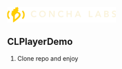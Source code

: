 ![MacDown logo](https://github.com/scottquintana/CLPlayerDemo/blob/main/ConchaLabsPlayerDemo/Images/clheader.png)
## CLPlayerDemo

1. Clone repo and enjoy
